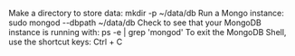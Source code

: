 Make a directory to store data: mkdir -p ~/data/db
Run a Mongo instance: sudo mongod --dbpath ~/data/db
Check to see that your MongoDB instance is running with: ps -e | grep 'mongod'
To exit the MongoDB Shell, use the shortcut keys: Ctrl + C
